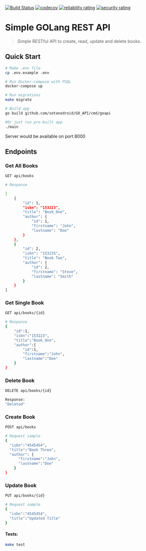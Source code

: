 [![Build Status](https://travis-ci.org/sotanodroid/GO_API.svg?branch=master)](https://travis-ci.org/sotanodroid/GO_API) [![codecov](https://codecov.io/gh/sotanodroid/GO_API/branch/master/graph/badge.svg)](https://codecov.io/gh/sotanodroid/GO_API) [![reliability rating](https://sonarcloud.io/api/project_badges/measure?project=sotanodroid_GO_API&metric=reliability_rating)](https://sonarcloud.io/dashboard?id=sotanodroid_GO_API) [![security rating](https://sonarcloud.io/api/project_badges/measure?project=sotanodroid_GO_API&metric=security_rating)](https://sonarcloud.io/dashboard?id=sotanodroid_GO_API)

# Simple GOLang REST API

> Simple RESTful API to create, read, update and delete books.

## Quick Start


``` bash
# Make .env file
cp .env.example .env
```

```bash
# Run Docker-compose with PSQL
docker-compose up
```

```bash
# Run migrations
make migrate
```

``` bash
# Build app
go build github.com/sotanodroid/GO_API/cmd/goapi

#Or just run pre-built app
./main
```

Server would be available on port 8000

## Endpoints

### Get All Books
``` bash
GET api/books

# Response

[
    {
        "id": 1,
        "isbn": "153223",
        "title": "Book_One",
        "author": {
            "id": 1,
            "firstname": "John",
            "lastname": "Doe"
        }
    },
    {
        "id": 2,
        "isbn": "153235",
        "title": "Book Two",
        "author": {
            "id": 2,
            "firstname": "Steve",
            "lastname": "Smith"
        }
    }
]
```
### Get Single Book
``` bash
GET api/books/{id}

# Response
{
    "id":1,
    "isbn":"153223",
    "title":"Book_One",
    "author":{
        "id":1,
        "firstname":"John",
        "lastname":"Doe"
    }
}
```

### Delete Book
``` bash
DELETE api/books/{id}

Response:
"Deleted"
```

### Create Book
``` bash
POST api/books

# Request sample
{
  "isbn":"4545454",
  "title":"Book Three",
  "author": {
      "firstname":"John",
      "lastname":"Doe"
    }
}
```

### Update Book
``` bash
PUT api/books/{id}

# Request sample
{
  "isbn":"4545454",
  "title":"Updated Title"
}

```

#### Tests:

``` bash
make test
```
